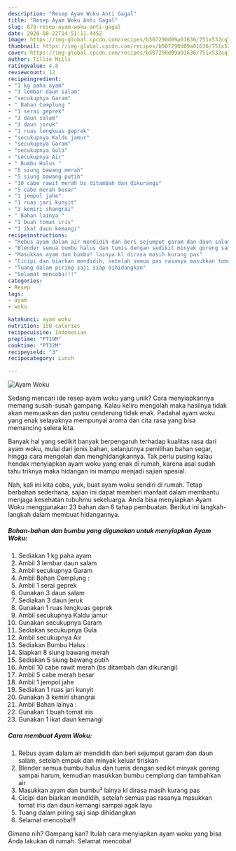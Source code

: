 ```yaml
---
description: "Resep Ayam Woku Anti Gagal"
title: "Resep Ayam Woku Anti Gagal"
slug: 878-resep-ayam-woku-anti-gagal
date: 2020-08-22T14:51:11.445Z
image: https://img-global.cpcdn.com/recipes/b507290d09a01636/751x532cq70/ayam-woku-foto-resep-utama.jpg
thumbnail: https://img-global.cpcdn.com/recipes/b507290d09a01636/751x532cq70/ayam-woku-foto-resep-utama.jpg
cover: https://img-global.cpcdn.com/recipes/b507290d09a01636/751x532cq70/ayam-woku-foto-resep-utama.jpg
author: Tillie Mills
ratingvalue: 4.8
reviewcount: 12
recipeingredient:
- "1 kg paha ayam"
- "3 lembar daun salam"
- "secukupnya Garam"
- " Bahan Cemplung "
- "1 serai geprek"
- "3 daun salam"
- "3 daun jeruk"
- "1 ruas lengkuas geprek"
- "secukupnya Kaldu jamur"
- "secukupnya Garam"
- "secukupnya Gula"
- "secukupnya Air"
- " Bumbu Halus "
- "8 siung bawang merah"
- "5 siung bawang putih"
- "10 cabe rawit merah bs ditambah dan dikurangi"
- "5 cabe merah besar"
- "1 jempol jahe"
- "1 ruas jari kunyit"
- "3 kemiri shangrai"
- " Bahan lainya "
- "1 buah tomat iris"
- "1 ikat daun kemangi"
recipeinstructions:
- "Rebus ayam dalam air mendidih dan beri sejumput garam dan daun salam, setelah empuk dan minyak keluar tiriskan"
- "Blender semua bumbu halus dan tumis dengan sedikit minyak goreng sampai harum, kemudian masukkan bumbu cemplung dan tambahkan air"
- "Masukkan ayam dan bumbu² lainya kl dirasa masih kurang pas"
- "Cicipi dan biarkan mendidih, setelah semua pas rasanya masukkan tomat iris dan daun kemangi sampai agak layu"
- "Tuang dalam piring saji siap dihidangkan"
- "Selamat mencoba!!!"
categories:
- Resep
tags:
- ayam
- woku

katakunci: ayam woku 
nutrition: 158 calories
recipecuisine: Indonesian
preptime: "PT19M"
cooktime: "PT32M"
recipeyield: "3"
recipecategory: Lunch

---
```



![Ayam Woku](https://img-global.cpcdn.com/recipes/b507290d09a01636/751x532cq70/ayam-woku-foto-resep-utama.jpg)

Sedang mencari ide resep ayam woku yang unik? Cara menyiapkannya memang susah-susah gampang. Kalau keliru mengolah maka hasilnya tidak akan memuaskan dan justru cenderung tidak enak. Padahal ayam woku yang enak selayaknya mempunyai aroma dan cita rasa yang bisa memancing selera kita.

Banyak hal yang sedikit banyak berpengaruh terhadap kualitas rasa dari ayam woku, mulai dari jenis bahan, selanjutnya pemilihan bahan segar, hingga cara mengolah dan menghidangkannya. Tak perlu pusing kalau hendak menyiapkan ayam woku yang enak di rumah, karena asal sudah tahu triknya maka hidangan ini mampu menjadi sajian spesial.




Nah, kali ini kita coba, yuk, buat ayam woku sendiri di rumah. Tetap berbahan sederhana, sajian ini dapat memberi manfaat dalam membantu menjaga kesehatan tubuhmu sekeluarga. Anda bisa menyiapkan Ayam Woku menggunakan 23 bahan dan 6 tahap pembuatan. Berikut ini langkah-langkah dalam membuat hidangannya.

<!--inarticleads1-->

##### Bahan-bahan dan bumbu yang digunakan untuk menyiapkan Ayam Woku:

1. Sediakan 1 kg paha ayam
1. Ambil 3 lembar daun salam
1. Ambil secukupnya Garam
1. Ambil  Bahan Cemplung :
1. Ambil 1 serai geprek
1. Gunakan 3 daun salam
1. Sediakan 3 daun jeruk
1. Gunakan 1 ruas lengkuas geprek
1. Ambil secukupnya Kaldu jamur
1. Gunakan secukupnya Garam
1. Sediakan secukupnya Gula
1. Ambil secukupnya Air
1. Sediakan  Bumbu Halus :
1. Siapkan 8 siung bawang merah
1. Sediakan 5 siung bawang putih
1. Ambil 10 cabe rawit merah (bs ditambah dan dikurangi)
1. Ambil 5 cabe merah besar
1. Ambil 1 jempol jahe
1. Sediakan 1 ruas jari kunyit
1. Gunakan 3 kemiri shangrai
1. Ambil  Bahan lainya :
1. Gunakan 1 buah tomat iris
1. Gunakan 1 ikat daun kemangi




<!--inarticleads2-->

##### Cara membuat Ayam Woku:

1. Rebus ayam dalam air mendidih dan beri sejumput garam dan daun salam, setelah empuk dan minyak keluar tiriskan
1. Blender semua bumbu halus dan tumis dengan sedikit minyak goreng sampai harum, kemudian masukkan bumbu cemplung dan tambahkan air
1. Masukkan ayam dan bumbu² lainya kl dirasa masih kurang pas
1. Cicipi dan biarkan mendidih, setelah semua pas rasanya masukkan tomat iris dan daun kemangi sampai agak layu
1. Tuang dalam piring saji siap dihidangkan
1. Selamat mencoba!!!




Gimana nih? Gampang kan? Itulah cara menyiapkan ayam woku yang bisa Anda lakukan di rumah. Selamat mencoba!
